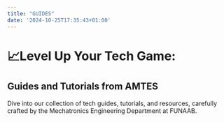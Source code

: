 ```yaml
---
title: "GUIDES"
date: '2024-10-25T17:35:43+01:00'
---
```


<style>
  header {
    display: none;
  }
</style>

<div class="container">
    <h1>📈Level Up Your Tech Game:</h1>
    <h2>Guides and Tutorials from AMTES</h2>
</div>

Dive into our collection of tech guides, tutorials, and resources, carefully crafted by the Mechatronics Engineering Department at FUNAAB.
